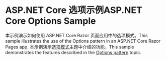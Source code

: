 # <a name="aspnet-core-options-sample"></a><span data-ttu-id="2916c-101">ASP.NET Core 选项示例</span><span class="sxs-lookup"><span data-stu-id="2916c-101">ASP.NET Core Options Sample</span></span>

<span data-ttu-id="2916c-102">本示例演示如何使用 ASP.NET Core Razor 页面应用中的选项模式。</span><span class="sxs-lookup"><span data-stu-id="2916c-102">This sample illustrates the use of the Options pattern in an ASP.NET Core Razor Pages app.</span></span> <span data-ttu-id="2916c-103">本示例演示[选项模式](https://docs.microsoft.com/aspnet/core/fundamentals/configuration/options)主题中介绍的功能。</span><span class="sxs-lookup"><span data-stu-id="2916c-103">This sample demonstrates the features described in the [Options pattern](https://docs.microsoft.com/aspnet/core/fundamentals/configuration/options) topic.</span></span>
